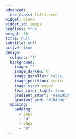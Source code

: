 ```yaml
---
advanced:
  css_class: fullscreen
widget: blank
widget_id: image
headless: true
weight: 30
title: null
subtitle: null
active: true
design:
  columns: "1"
  background:
    image: ""
    image_darken: 0
    image_parallax: false
    image_position: center
    image_size: cover
    text_color_light: true
    gradient_start: "#1e19bb"
    gradient_end: "#18499e"
  spacing:
    padding:
      - 20px
      - "0"
      - 20px
      - "0"
---
```

